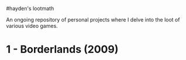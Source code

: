 #hayden's lootmath

An ongoing repository of personal projects where I delve into the loot of various video games.

# 1 - Borderlands (2009)